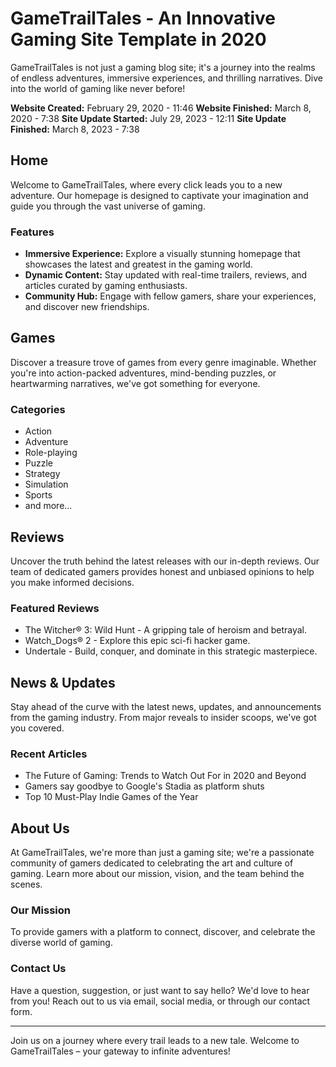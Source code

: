 # GameTrailTales - An Innovative Gaming Site Template in 2020

GameTrailTales is not just a gaming blog site; it's a journey into the realms of endless adventures, immersive experiences, and thrilling narratives. Dive into the world of gaming like never before!

**Website Created:** February 29, 2020 - 11:46
**Website Finished:** March 8, 2020 - 7:38
**Site Update Started:** July 29, 2023 - 12:11
**Site Update Finished:** March 8, 2023 - 7:38

## Home

Welcome to GameTrailTales, where every click leads you to a new adventure. Our homepage is designed to captivate your imagination and guide you through the vast universe of gaming.

### Features
- **Immersive Experience:** Explore a visually stunning homepage that showcases the latest and greatest in the gaming world.
- **Dynamic Content:** Stay updated with real-time trailers, reviews, and articles curated by gaming enthusiasts.
- **Community Hub:** Engage with fellow gamers, share your experiences, and discover new friendships.

## Games

Discover a treasure trove of games from every genre imaginable. Whether you're into action-packed adventures, mind-bending puzzles, or heartwarming narratives, we've got something for everyone.

### Categories
- Action
- Adventure
- Role-playing
- Puzzle
- Strategy
- Simulation
- Sports
- and more...

## Reviews

Uncover the truth behind the latest releases with our in-depth reviews. Our team of dedicated gamers provides honest and unbiased opinions to help you make informed decisions.

### Featured Reviews
- The Witcher® 3: Wild Hunt - A gripping tale of heroism and betrayal.
- Watch_Dogs® 2 - Explore this epic sci-fi hacker game.
- Undertale - Build, conquer, and dominate in this strategic masterpiece.

## News & Updates

Stay ahead of the curve with the latest news, updates, and announcements from the gaming industry. From major reveals to insider scoops, we've got you covered.

### Recent Articles
- The Future of Gaming: Trends to Watch Out For in 2020 and Beyond
- Gamers say goodbye to Google's Stadia as platform shuts
- Top 10 Must-Play Indie Games of the Year

## About Us

At GameTrailTales, we're more than just a gaming site; we're a passionate community of gamers dedicated to celebrating the art and culture of gaming. Learn more about our mission, vision, and the team behind the scenes.

### Our Mission
To provide gamers with a platform to connect, discover, and celebrate the diverse world of gaming.

### Contact Us
Have a question, suggestion, or just want to say hello? We'd love to hear from you! Reach out to us via email, social media, or through our contact form.

---

Join us on a journey where every trail leads to a new tale. Welcome to GameTrailTales – your gateway to infinite adventures!
